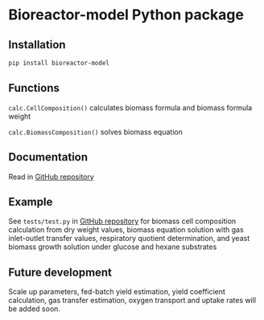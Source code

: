 # Bioreactor-model Python package

## Installation

```bash
pip install bioreactor-model
```

## Functions

`calc.CellComposition()` calculates biomass formula and biomass formula weight

`calc.BiomassComposition()` solves biomass equation

## Documentation
Read in [GitHub repository](https://github.com/matrixdex/bioreactor-model/blob/main/README.md)

## Example

See `tests/test.py` in [GitHub repository](https://github.com/matrixdex/bioreactor-model) for biomass cell composition calculation from dry weight values, biomass equation solution with gas inlet-outlet transfer values, respiratory quotient determination, and yeast biomass growth solution under glucose and hexane substrates

## Future development

Scale up parameters, fed-batch yield estimation, yield coefficient calculation, gas transfer estimation, oxygen transport and uptake rates will be added soon.